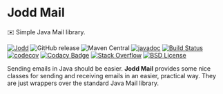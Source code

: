# Jodd Mail

✉️ Simple Java Mail library.

[![Jodd](https://img.shields.io/badge/>-Jodd-orange)](https://github.com/oblac/jodd)
![GitHub release](https://img.shields.io/github/release/oblac/jodd-mail.svg)
![Maven Central](https://img.shields.io/maven-central/v/org.jodd/jodd-mail)
[![javadoc](https://javadoc.io/badge2/org.jodd/jodd-mail/javadoc.svg)](https://javadoc.io/doc/org.jodd/jodd-mail)
[![Build Status](https://img.shields.io/travis/oblac/jodd.svg)](https://travis-ci.org/oblac/jodd-mail)
[![codecov](https://codecov.io/gh/oblac/jodd-mail/branch/master/graph/badge.svg)](https://codecov.io/gh/oblac/jodd-mail)
[![Codacy Badge](https://app.codacy.com/project/badge/Grade/14a1a4c731774b2994f66be1f6bc18c0)](https://www.codacy.com/gh/oblac/jodd-mail?utm_source=github.com&amp;utm_medium=referral&amp;utm_content=oblac/jodd-mail&amp;utm_campaign=Badge_Grade)
[![Stack Overflow](https://img.shields.io/badge/stack%20overflow-jodd-4183C4.svg)](https://stackoverflow.com/questions/tagged/jodd)
[![BSD License](https://img.shields.io/badge/license-BSD--2--Clause-blue.svg)](https://github.com/oblac/jodd-mail/blob/master/LICENSE)

Sending emails in Java should be easier. **Jodd Mail** provides some nice classes for sending and receiving emails in an easier, practical way. They are just wrappers over the standard Java Mail library.
